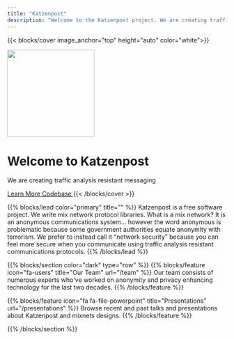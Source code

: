 ```yaml
---
title: "Katzenpost"
description: "Welcome to the Katzenpost project. We are creating traffic analysis resistant messaging."
---
```


<!-- Hero -->
{{< blocks/cover image_anchor="top" height="auto" color="white">}}
<div>
    <img src="/images/logo-friendly-mono.svg" height="200">
</div>
<h1 class="display-3 mt-0 mt-md-3">Welcome to Katzenpost</h1>
<p class="lead">We are creating traffic analysis resistant messaging</p>
<a class="btn btn-lg btn-primary me-3 mb-4" href="/about/">
  Learn More <i class="fas fa-arrow-alt-circle-right ms-2"></i>
</a>
<a class="btn btn-lg btn-secondary me-3 mb-4" href="https://github.com/katzenpost/katzenpost">
  Codebase <i class="fab fa-github ms-2 "></i>
</a>
{{< /blocks/cover >}}


{{% blocks/lead color="primary" title="" %}}
Katzenpost is a free software project. We write mix network protocol
libraries. What is a mix network? It is an anonymous communications
system… however the word anonymous is problematic because some
government authorities equate anonymity with terrorism. We prefer to
instead call it “network security” because you can feel more secure
when you communicate using traffic analysis resistant communications
protocols.
{{% /blocks/lead %}}

<!-- Triplet Section: Gray -->
{{% blocks/section color="dark" type="row" %}}
{{% blocks/feature icon="fa-users" title="Our Team" url="/team" %}}
Our team consists of numerous experts who've worked on anonymity and privacy
enhancing technology for the last two decades.
{{% /blocks/feature %}}

{{% blocks/feature icon="fa fa-file-powerpoint" title="Presentations" url="/presentations" %}}
Browse recent and past talks and presentations about Katzenpost and mixnets designs.
{{% /blocks/feature %}}

{{% /blocks/section %}}
